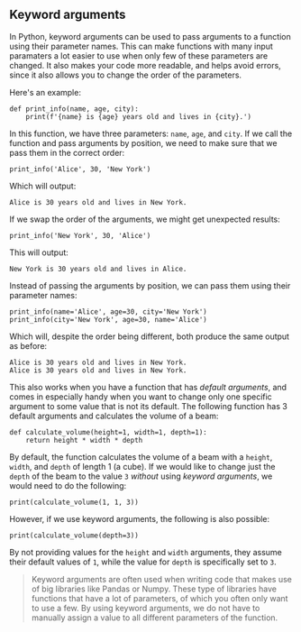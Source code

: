 ## Keyword arguments

In Python, keyword arguments can be used to pass arguments to a function using their parameter names. This can make functions with many input paramaters a lot easier to use when only few of these parameters are changed. It also makes your code more readable, and helps avoid errors, since it also allows you to change the order of the parameters.

Here's an example:

    def print_info(name, age, city):
        print(f'{name} is {age} years old and lives in {city}.')

In this function, we have three parameters: `name`, `age`, and `city`. If we call the function and pass arguments by position, we need to make sure that we pass them in the correct order:

    print_info('Alice', 30, 'New York')

Which will output:

    Alice is 30 years old and lives in New York.

If we swap the order of the arguments, we might get unexpected results:

    print_info('New York', 30, 'Alice')

This will output:

    New York is 30 years old and lives in Alice.

Instead of passing the arguments by position, we can pass them using their parameter names:

    print_info(name='Alice', age=30, city='New York')
    print_info(city='New York', age=30, name='Alice')

Which will, despite the order being different, both produce the same output as before:

    Alice is 30 years old and lives in New York.
    Alice is 30 years old and lives in New York.

This also works when you have a function that has *default arguments*, and comes in especially handy when you want to change only one specific argument to some value that is not its default. The following function has 3 default arguments and calculates the volume of a beam:

    def calculate_volume(height=1, width=1, depth=1):
        return height * width * depth

By default, the function calculates the volume of a beam with a `height`, `width`, and `depth` of length 1 (a cube). If we would like to change just the `depth` of the beam to the value `3` *without* using *keyword arguments*, we would need to do the following:

    print(calculate_volume(1, 1, 3))

However, if we use keyword arguments, the following is also possible:

    print(calculate_volume(depth=3))

By not providing values for the `height` and `width` arguments, they assume their default values of `1`, while the value for `depth` is specifically set to `3`.

> Keyword arguments are often used when writing code that makes use of big libraries like Pandas or Numpy. These type of libraries have functions that have a lot of parameters, of which you often only want to use a few. By using keyword arguments, we do not have to manually assign a value to all different parameters of the function.
